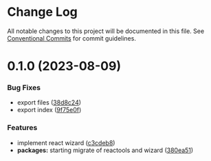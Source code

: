 # Change Log

All notable changes to this project will be documented in this file.
See [Conventional Commits](https://conventionalcommits.org) for commit guidelines.

# 0.1.0 (2023-08-09)

### Bug Fixes

- export files ([38d8c24](https://github.com/hitechline/hitl-packages/commit/38d8c24165094b79997e3698858f7f1d73446ca8))
- export index ([9f75e0f](https://github.com/hitechline/hitl-packages/commit/9f75e0f8f3f419229adbd4b7dbb9810c5992eb57))

### Features

- implement react wizard ([c3cdeb8](https://github.com/hitechline/hitl-packages/commit/c3cdeb8411f85a3c7cccd4303bf112c04d3990c6))
- **packages:** starting migrate of reactools and wizard ([380ea51](https://github.com/hitechline/hitl-packages/commit/380ea51baee33ddb06ae60c7754bdf62b36062a8))
